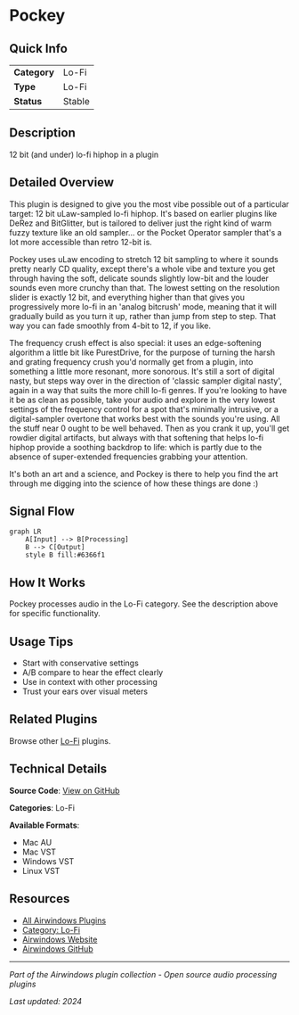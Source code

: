 # Pockey



## Quick Info

| | |
|---|---|
| **Category** | Lo-Fi |
| **Type** | Lo-Fi |
| **Status** | Stable |

## Description

12 bit (and under) lo-fi hiphop in a plugin

## Detailed Overview

This plugin is designed to give you the most vibe possible out of a particular target: 12 bit uLaw-sampled lo-fi hiphop. It's based on earlier plugins like DeRez and BitGlitter, but is tailored to deliver just the right kind of warm fuzzy texture like an old sampler… or the Pocket Operator sampler that's a lot more accessible than retro 12-bit is.

Pockey uses uLaw encoding to stretch 12 bit sampling to where it sounds pretty nearly CD quality, except there's a whole vibe and texture you get through having the soft, delicate sounds slightly low-bit and the louder sounds even more crunchy than that. The lowest setting on the resolution slider is exactly 12 bit, and everything higher than that gives you progressively more lo-fi in an 'analog bitcrush' mode, meaning that it will gradually build as you turn it up, rather than jump from step to step. That way you can fade smoothly from 4-bit to 12, if you like.

The frequency crush effect is also special: it uses an edge-softening algorithm a little bit like PurestDrive, for the purpose of turning the harsh and grating frequency crush you'd normally get from a plugin, into something a little more resonant, more sonorous. It's still a sort of digital nasty, but steps way over in the direction of 'classic sampler digital nasty', again in a way that suits the more chill lo-fi genres. If you're looking to have it be as clean as possible, take your audio and explore in the very lowest settings of the frequency control for a spot that's minimally intrusive, or a digital-sampler overtone that works best with the sounds you're using. All the stuff near 0 ought to be well behaved. Then as you crank it up, you'll get rowdier digital artifacts, but always with that softening that helps lo-fi hiphop provide a soothing backdrop to life: which is partly due to the absence of super-extended frequencies grabbing your attention.

It's both an art and a science, and Pockey is there to help you find the art through me digging into the science of how these things are done :)

## Signal Flow

```mermaid
graph LR
    A[Input] --> B[Processing]
    B --> C[Output]
    style B fill:#6366f1
```

## How It Works

Pockey processes audio in the Lo-Fi category. See the description above for specific functionality.

## Usage Tips

- Start with conservative settings
- A/B compare to hear the effect clearly
- Use in context with other processing
- Trust your ears over visual meters


## Related Plugins

Browse other [Lo-Fi](../categories/lo-fi.md) plugins.


## Technical Details

**Source Code**: [View on GitHub](https://github.com/airwindows/airwindows/tree/master/plugins/LinuxVST/src/Pockey)

**Categories**: Lo-Fi

**Available Formats**:
- Mac AU
- Mac VST
- Windows VST
- Linux VST

## Resources

- [All Airwindows Plugins](../../README.md)
- [Category: Lo-Fi](../categories/lo-fi.md)
- [Airwindows Website](https://www.airwindows.com)
- [Airwindows GitHub](https://github.com/airwindows/airwindows)

---

*Part of the Airwindows plugin collection - Open source audio processing plugins*

*Last updated: 2024*
